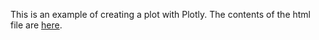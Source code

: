 This is an example of creating a plot with Plotly.
The contents of the html file are [here](https://r-ruiter.github.io/Data_Products_Assignment_Week3/).
